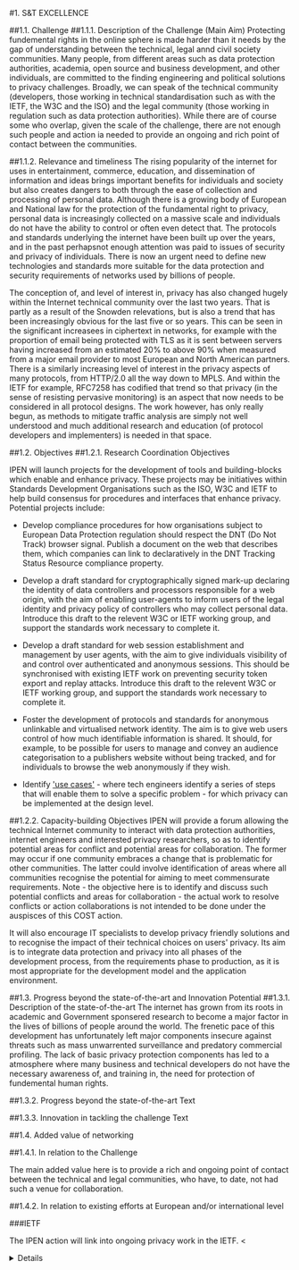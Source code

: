 #1.	S&T EXCELLENCE

##1.1.	Challenge 
##1.1.1.	Description of the Challenge (Main Aim)
Protecting fundemental rights in the online sphere is made harder than it needs by the gap of understanding between the technical, legal annd civil society communities.
Many people, from different areas such as data protection authorities, academia, open source and business development, and other individuals, are committed to the finding engineering and political solutions to privacy challenges. Broadly, we can speak of the technical community (developers, those working in technical standardisation such as with the IETF, the W3C and the ISO) and the legal community (those working in regulation such as data protection authorities). While there are of course some who overlap, given the scale of the challenge, there are not enough such people and action ia needed to provide an ongoing and rich point of contact between the communities.


##1.1.2.	Relevance and timeliness
The rising popularity of the internet for uses in entertainment, commerce, education, and dissemination of information and ideas brings important benefits for individuals and society but also creates dangers to both through the ease of collection and processing of personal data. Although there is a growing body of European and National law for the protection of the fundamental right to privacy, personal data is increasingly collected on a massive scale and individuals do not have the ability to control or often even detect that. The protocols and standards underlying the internet have been built up over the years, and in the past perhapsnot enough attention was paid to issues of security and privacy of individuals. There is now an urgent need to define new technologies and standards more suitable for the data protection and security requirements of networks used by billions of people.

The conception of, and level of interest in, privacy has also changed hugely within the Internet technical community over the last two years. That is partly as a result of the Snowden relevations, but is also a trend that has been increasingly obvious for the last five or so years. This can be seen in the significant increasees in ciphertext in networks, for example with the proportion of email being protected with TLS as it is sent between servers having increased from an estimated 20% to above 90% when measured from a major email provider to most European and North American partners. There is a similarly increasing level of interest in the privacy aspects of many protocols, from HTTP/2.0 all the way down to MPLS. And within the IETF for example, RFC7258 has codified that trend so that privacy (in the sense of resisting pervasive monitoring) is an aspect that now needs to be considered in all protocol designs. The work however, has only really begun, as methods to mitigate traffic analysis are simply not well understood and much additional research and education (of protocol developers and implementers) is needed in that space. 



##1.2.	Objectives
##1.2.1.	Research Coordination Objectives

IPEN will launch projects for the development of tools and building-blocks which enable and enhance privacy. 
These projects may be initiatives within Standards Development Organisations such as the ISO, W3C and IETF to help build consensus for procedures and interfaces that enhance privacy. Potential projects include:
  - Develop compliance procedures for how organisations subject to European Data Protection regulation should respect the        DNT (Do Not Track) browser signal. Publish a document on the web that describes them, which companies can link to            declaratively in the DNT Tracking Status Resource compliance property.
    
  - Develop a draft standard for cryptographically signed mark-up declaring the identity of data controllers and
    processors responsible for a web origin, with the aim of enabling user-agents to inform users of the legal identity
    and privacy policy of controllers who may collect personal data. Introduce this draft to the relevent W3C or IETF
    working group, and support the standards work necessary to complete it. 

  - Develop a draft standard for web session establishment and management by user agents, with the aim to give
    individuals visibility of and control over authenticated and anonymous sessions. This should be synchronised with
    existing IETF work on preventing security token export and replay attacks. Introduce this draft to the relevent W3C
    or IETF working group, and support the standards work necessary to complete it.
        
  - Foster the development of protocols and standards for anonymous unlinkable and virtualised network identity. The aim
    is to give web users control of how much identifiable information is shared. It should, for example, to be possible
    for users to manage and convey an audience categorisation to a publishers website without being tracked, and for
    individuals to browse the web anonymously if they wish. 

  - Identify ['use cases'](http://www.techopedia.com/definition/25813/use-case) - where tech engineers identify a series 
    of steps that will enable them to solve a specific problem - for which privacy can be implemented at the design level.
    





##1.2.2.	Capacity-building Objectives
IPEN will provide a forum allowing the technical Internet community to interact with data protection authorities, internet engineers and interested privacy researchers, so as to identify potential areas for conflict and potential areas for collaboration. The former may occur if one community embraces a change that is problematic for other communities. The latter could involve identification of areas where all communities recognise the potential for aiming to meet commensurate requirements. Note - the objective here is to identify and discuss such potential conflicts and areas for collaboration - the actual work to resolve conflicts or action collaborations is not intended to be done under the auspisces of this COST action.

It will also encourage IT specialists to develop privacy friendly solutions and to recognise the impact of their technical choices on users' privacy. Its aim is to integrate data protection and privacy into all phases of the development process, from the requirements phase to production, as it is most appropriate for the development model and the application environment.

##1.3.	Progress beyond the state-of-the-art and Innovation Potential 
##1.3.1.	Description of the state-of-the-art
The internet has grown from its roots in academic and Government sponsered research to become a major factor in the lives of billions of people around the world. The frenetic pace of this development has unfortunately left major components insecure against threats such as mass unwarrented surveillance and predatory commercial profiling. The lack of basic privacy protection components has led to a atmosphere where many business and technical developers do not have the necessary awareness of, and training in, the need for protection of fundemental human rights. 

##1.3.2.	Progress beyond the state-of-the-art
Text 

##1.3.3.	Innovation in tackling the challenge
Text

##1.4.	Added value of networking 

##1.4.1.	In relation to the Challenge

The main added value here is to provide a rich and ongoing point of contact between the technical and legal communities, who have, to date, not had such a venue for collaboration.


##1.4.2.	In relation to existing efforts at European and/or international level

###IETF

The IPEN action will link into ongoing privacy work in the IETF. <<details tbd>>



#2.	IMPACT

##2.1.	Expected Impact 
##2.1.1.	Short-term and long-term scientific, technological, and/or socioeconomic impacts
Text

##2.2.	Measures to Maximise Impact
##2.2.1.	Plan for involving the most relevant stakeholders 
Text

##2.2.2.	Dissemination and/or Exploitation Plan 
Text

##2.3.	Potential for Innovation versus Risk Level 
##2.3.1.	Potential for scientific, technological and/or socioeconomic innovation breakthroughs
Text


#3.	IMPLEMENTATION

##3.1.	Description of the Work Plan
##3.1.1.	Description of Working Groups – Provide for each WG theObjectives, Tasks, Milestones and Deliverables
Do Not Track EU compliance Working Group.

Identity of Data Controllers Working Group.

Session Layer Working Group

Virtulised Identity Working Group.


##3.1.2.	GANTT Diagram 

##3.1.3.	PERT (optional)

##3.1.4.	Risk and Contingency Plans
Text

##3.2.	Management structures and procedures
Text

##3.3.	Network as a whole
Text

